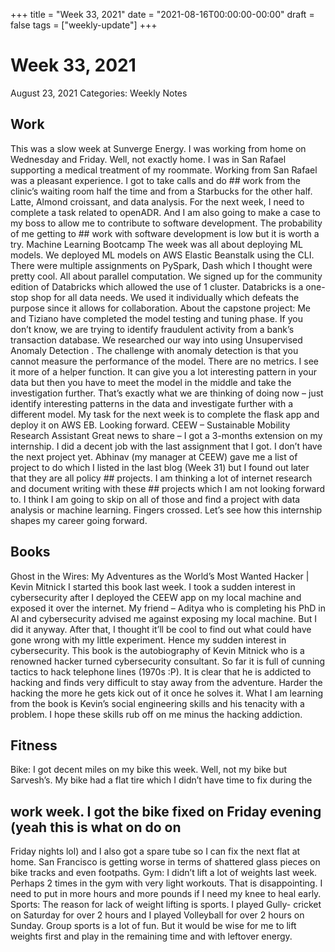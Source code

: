 +++
title = "Week 33, 2021"
date = "2021-08-16T00:00:00-00:00"
draft = false
tags = ["weekly-update"]
+++

# Week 33, 2021

August 23, 2021
Categories: Weekly Notes
## Work
This was a slow week at Sunverge Energy. I was working from home on Wednesday
and Friday. Well, not exactly home. I was in San Rafael supporting a medical
treatment of my roommate. Working from San Rafael was a pleasant experience.
I got to take calls and do ## work from the clinic’s waiting room half the time
and from a Starbucks for the other half. Latte, Almond croissant, and data
analysis.
For the next week, I need to complete a task related to openADR. And I am
also going to make a case to my boss to allow me to contribute to software
development. The probability of me getting to ## work with software development
is low but it is worth a try.
Machine Learning Bootcamp
The week was all about deploying ML models. We deployed ML models on AWS
Elastic Beanstalk using the CLI. There were multiple assignments on PySpark,
Dash which I thought were pretty cool. All about parallel computation. We
signed up for the community edition of Databricks which allowed the use of 1
cluster. Databricks is a one-stop shop for all data needs. We used it
individually which defeats the purpose since it allows for collaboration.
About the capstone project: Me and Tiziano have completed the model testing
and tuning phase. If you don’t know, we are trying to identify fraudulent
activity from a bank’s transaction database. We researched our way into using
Unsupervised Anomaly Detection . The challenge with anomaly detection is that
you cannot measure the performance of the model. There are no metrics. I see
it more of a helper function. It can give you a lot interesting pattern in
your data but then you have to meet the model in the middle and take the
investigation further. That’s exactly what we are thinking of doing now –
just identify interesting patterns in the data and investigate further with a
different model. My task for the next week is to complete the flask app and
deploy it on AWS EB. Looking forward.
CEEW – Sustainable Mobility Research Assistant
Great news to share – I got a 3-months extension on my internship. I did a
decent job with the last assignment that I got. I don’t have the next project
yet. Abhinav (my manager at CEEW) gave me a list of project to do which I
listed in the last blog (Week 31) but I found out later that they are all
policy ## projects. I am thinking a lot of internet research and document
writing with these ## projects which I am not looking forward to. I think I am
going to skip on all of those and find a project with data analysis or
machine learning. Fingers crossed. Let’s see how this internship shapes my
career going forward.
## Books
Ghost in the Wires: My Adventures as the World’s Most Wanted Hacker | Kevin
Mitnick
I started this book last week. I took a sudden interest in cybersecurity
after I deployed the CEEW app on my local machine and exposed it over the
internet. My friend – Aditya who is completing his PhD in AI and
cybersecurity advised me against exposing my local machine. But I did it
anyway. After that, I thought it’ll be cool to find out what could have gone
wrong with my little experiment. Hence my sudden interest in cybersecurity.
This book is the autobiography of Kevin Mitnick who is a renowned hacker
turned cybersecurity consultant. So far it is full of cunning tactics to hack
telephone lines (1970s :P). It is clear that he is addicted to hacking and
finds very difficult to stay away from the adventure. Harder the hacking the
more he gets kick out of it once he solves it. What I am learning from the
book is Kevin’s social engineering skills and his tenacity with a problem. I
hope these skills rub off on me minus the hacking addiction.
## Fitness
Bike: I got decent miles on my bike this week. Well, not my bike but
Sarvesh’s. My bike had a flat tire which I didn’t have time to fix during the
## work week. I got the bike fixed on Friday evening (yeah this is what on do on
Friday nights lol) and I also got a spare tube so I can fix the next flat at
home. San Francisco is getting worse in terms of shattered glass pieces on
bike tracks and even footpaths.
Gym: I didn’t lift a lot of weights last week. Perhaps 2 times in the gym
with very light workouts. That is disappointing. I need to put in more hours
and more pounds if I need my knee to heal early.
Sports: The reason for lack of weight lifting is sports. I played Gully-
cricket on Saturday for over 2 hours and I played Volleyball for over 2 hours
on Sunday. Group sports is a lot of fun. But it would be wise for me to lift
weights first and play in the remaining time and with leftover energy.
